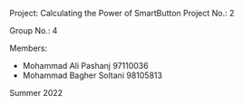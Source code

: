 Project: Calculating the Power of SmartButton 
Project No.: 2

Group No.: 4

Members:
- Mohammad Ali Pashanj 97110036
- Mohammad Bagher Soltani 98105813

Summer 2022
